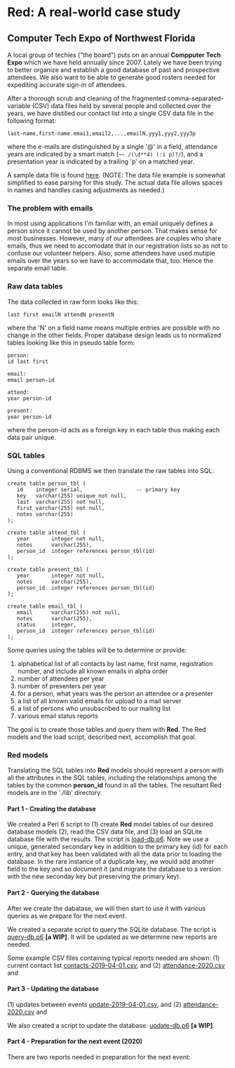 # Red: A real-world case study

## Computer Tech Expo of Northwest Florida

A local group of techies ("the board") puts on an annual **Compputer
Tech Expo** which we have held annually since 2007. Lately we have
been trying to better organize and establish a good database of past
and prospective attendees. We also want to be able to generate good
rosters needed for expediting accurate sign-in of attendees.

After a thorough scrub and cleaning of the fragmented
comma-separated-variable (CSV) data files held by several people and
collected over the years, we have distilled our contact list into a
single CSV data file in the following format:

```
last-name,first-name.emai1,email2,...,emailN,yyy1,yyy2,yyy3p
```

where the e-mails are distinguished by a single '@' in a field,
attendance years are indicated by a smart match (`~~ /(\d**4) (:i
p)?/`), and a presentation year is indicated by a trailing 'p' on a
matched year.

A sample data file is found [here](./data/attendees.csv).  (NOTE: The
data file example is somewhat simplified to ease parsing for this
study. The actual data file allows spaces in names and handles casing
adjustments as needed.)

### The problem with emails

In most using applications I'm familiar with, an email uniquely
defines a person since it cannot be used by another person.  That
makes sense for most businesses. However, many of our attendees are
couples who share emails, thus we need to accomodate that in our
registration lists so as not to confuse our volunteer helpers. Also,
some attendees have used mutiple emails over the years so we have to
accommodate that, too.  Hence the separate email table.

### Raw data tables

The data collected in raw form looks like this:

```
last first emailN attendN presentN
```

where the 'N' on a field name means multiple entries
are possible with no change in the other fields. Proper
database design leads us to normalized tables looking
like this in pseudo table form:

```
person:
id last first

email:
email person-id

attend:
year person-id

present:
year person-id
```

where the person-id acts as a foreign key in
each table thus making each data pair unique.

### SQL tables

Using a conventional RDBMS we then translate the raw
tables into SQL:

```
create table person_tbl (
   id    integer serial,                 -- primary key
   key   varchar(255) unique not null,
   last  varchar(255) not null,
   first varchar(255) not null,
   notes varchar(255)
);

create table attend_tbl (
   year       integer not null,
   notes      varchar(255),
   person_id  integer references person_tbl(id)
);

create table present_tbl (
   year       integer not null,
   notes      varchar(255),
   person_id  integer references person_tbl(id)
);

create table email_tbl (
   email      varchar(255) not null,
   notes      varchar(255),
   status     integer,
   person_id  integer references person_tbl(id)
);
```

Some queries using the tables will be to determine or provide:

1. alphabetical list of all contacts by last name, first name,
   registration number, and include all known emails in alpha order
2. number of attendees per year
3. number of presenters per year
4. for a person, what years was the person an attendee or a presenter
5. a list of all known valid emails for upload to a mail server
6. a list of persons who unsubscribed to our mailing list
7. various email status reports

The goal is to create those tables and query them with **Red**.
The Red models and the load script, described next, accomplish that goal.

### Red models

Translating the SQL tables into **Red** models should represent
a person with all the attributes in the SQL tables, including
the relationships among the tables by the common
**person_id** found in all the tables.
The resultant Red models are in the './lib' directory.

#### Part 1 - Creating the database

We created a Perl 6 script to (1) create **Red** model tables of our desired
database models (2), read the CSV data file, and (3) load an SQLite
database file with the results.  The script is
[load-db.p6](./load-db.p6).  Note we use a unique, generated secondary
key in addition to the primary key (id) for each entry, and that key
has been validated with all the data prior to loading the database. In
the rare instance of a duplicate key, we would add another field to
the key and so document it (and migrate the database to a version with
the new seconday key but preserving the primary key).

#### Part 2 - Querying the database

After we create the dabatase, we will then start to use it with
various queries as we prepare for the next event.

We created a separate script to query the SQLite database. The script
is [query-db.p6](./query-db.p6) **[a WIP]**. It will be updated as we
determine new reports are needed.

Some example CSV files containing typical reports needed are shown:
(1) current contact list
[contacts-2019-04-01.csv](./data/contacts-2019-04-01.csv), and (2)
[attendance-2020.csv](./data/update-2020.csv) and

#### Part 3 - Updating the database

(1) updates between events
[update-2019-04-01.csv](./data/update-2019-04-01.csv), and (2)
[attendance-2020.csv](./data/update-2020.csv) and

We also created a script to update the database:
[update-db.p6](./update-db.p6) **[a WIP]**.

#### Part 4 - Preparation for the next event (2020)
There are two reports needed in preparation for the next event:

